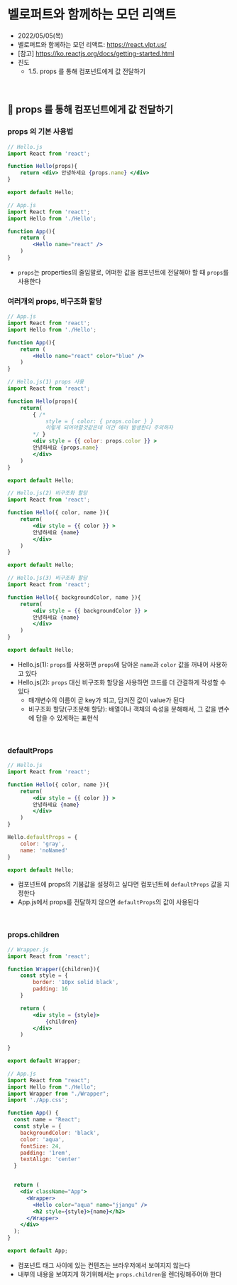 # 벨로퍼트와 함께하는 모던 리액트
- 2022/05/05(목)
- 벨로퍼트와 함께하는 모던 리액트: https://react.vlpt.us/
- [참고] https://ko.reactjs.org/docs/getting-started.html
- 진도 
    - 1.5. props 를 통해 컴포넌트에게 값 전달하기


<br>

## 💬 props 를 통해 컴포넌트에게 값 전달하기
### props 의 기본 사용법

```jsx
// Hello.js
import React from 'react';

function Hello(props){
    return <div> 안녕하세요 {props.name} </div>
}

export default Hello;
```

```jsx
// App.js
import React from 'react';
import Hello from './Hello';

function App(){
    return (
        <Hello name="react" />
    )
}
```


- `props`는 properties의 줄임말로, 어떠한 값을 컴포넌트에 전달해야 할 때 `props`를 사용한다


### 여러개의 props, 비구조화 할당

```jsx
// App.js
import React from 'react';
import Hello from './Hello';

function App(){
    return (
        <Hello name="react" color="blue" />
    )
}
```

```jsx
// Hello.js(1) props 사용 
import React from 'react';

function Hello(props){
    return(
        { /* 
            style = { color: { props.color } } 
            이렇게 되어야할것같은데 이건 에러 발생한다 주의하자 
        */ }
        <div style = {{ color: props.color }} >
        안녕하세요 {props.name}
        </div>
    )
}

export default Hello;
```

```jsx
// Hello.js(2) 비구조화 할당
import React from 'react';

function Hello({ color, name }){
    return(
        <div style = {{ color }} >
        안녕하세요 {name}
        </div>
    )
}

export default Hello;
```

```jsx
// Hello.js(3) 비구조화 할당
import React from 'react';

function Hello({ backgroundColor, name }){
    return(
        <div style = {{ backgroundColor }} >
        안녕하세요 {name}
        </div>
    )
}

export default Hello;
```
- Hello.js(1): `props`를 사용하면 `props`에 담아온 `name`과 `color` 값을 꺼내어 사용하고 있다
- Hello.js(2): `props` 대신 비구조화 할당을 사용하면 코드를 더 간결하게 작성할 수 있다
    - 매개변수의 이름이 곧 key가 되고, 담겨진 값이 value가 된다
    - 비구조화 할당(구조분해 할당): 배열이나 객체의 속성을 분해해서, 그 값을 변수에 담을 수 있게하는 표현식


<br>


### defaultProps

```jsx
// Hello.js
import React from 'react';

function Hello({ color, name }){
    return(
        <div style = {{ color }} >
        안녕하세요 {name}
        </div>
    )
}

Hello.defaultProps = {
    color: 'gray',
    name: 'noNamed'
}

export default Hello;
```
- 컴포넌트에 props의 기봄값을 설정하고 싶다면 컴포넌트에 `defaultProps` 값을 지정한다
- App.js에서 props를 전달하지 않으면 `defaultProps`의 값이 사용된다


<br>


### props.children

```jsx
// Wrapper.js
import React from 'react';

function Wrapper({children}){
    const style = {
        border: '10px solid black',
        padding: 16
    }

    return (
        <div style = {style}>
            {children}
        </div>
    )
        
}

export default Wrapper;
```

```jsx
// App.js
import React from "react";
import Hello from "./Hello";
import Wrapper from "./Wrapper";
import './App.css';

function App() {
  const name = "React";
  const style = {
    backgroundColor: 'black',
    color: 'aqua',
    fontSize: 24, 
    padding: '1rem',
    textAlign: 'center'
  }


  return (
    <div className="App">
      <Wrapper>
        <Hello color="aqua" name="jjangu" />
        <h2 style={style}>{name}</h2>
      </Wrapper>
    </div>
  );
}

export default App;
```
- 컴포넌트 태그 사이에 있는 컨텐츠는 브라우저에서 보여지지 않는다
- 내부의 내용을 보여지게 하기위해서는 `props.children`을 렌더링해주어야 한다


<br>
